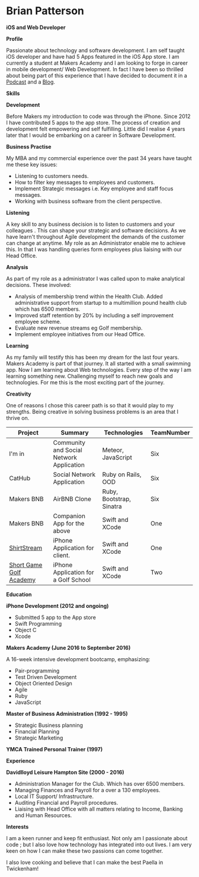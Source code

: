 # Brian Patterson

**iOS and Web Developer**

**Profile**

Passionate about technology and software development.  I am self taught iOS developer and have had 5 Apps featured in the iOS App store.  I am currently a student at Makers Academy and I am looking to forge in career in mobile development/ Web Development.  In fact I have been so thrilled about being part of this experience that I have decided to document it in a [Podcast](http://codecastmakers.libsyn.com/) and a [Blog](http://the-makers-journey.ghost.io).

**Skills**

**Development**

Before Makers my introduction to code was through the iPhone. Since 2012 I have contributed 5 apps to the app store.  The process of creation and development felt empowering and self fulfilling. Little did I realise 4 years later that I would be embarking on a career in Software Development.

**Business Practise**

My MBA and my commercial experience over the past 34 years have taught me these key issues:

- Listening to customers needs.
- How to filter key messages to employees and customers.
- Implement Strategic messages i.e. Key employee and staff focus messages.
- Working with business software from the client perspective.

**Listening**

A key skill to any business  decision is to listen to customers and your colleagues .  This can shape your strategic and software decisions.  As we have learn&#39;t throughout Agile development the demands of the customer can change at anytime. My role as an Administrator enable me to achieve this. In that I was handling queries form employees plus liaising with our Head Office.

**Analysis**

As part of my role as a administrator I was called upon to make analytical decisions. These involved:

- Analysis of membership trend within the Health Club. Added administrative support from startup to a multimillion pound health club which has 6500 members.
- Improved staff retention by 20% by including a self improvement employee scheme.
- Evaluate new revenue streams eg Golf membership.
- Implement employee initiatives from our Head Office.

**Learning**

As my family will testify this has been my dream for the last four years.  Makers Academy is part of that journey. It all started with a small swimming app. Now I am learning about Web technologies.  Every step of the way I am learning something new.  Challenging myself to reach new goals and technologies.  For me this is the most exciting part of the journey.

**Creativity**

One of reasons I chose this career path is so that it would play to my strengths.  Being creative in solving business problems is an area that I thrive on.

| Project | Summary | Technologies | TeamNumber |
| --- | --- | --- | --- |
| I'm in | Community and Social Network Application | Meteor, JavaScript | Six |
| CatHub | Social Network Application | Ruby on Rails, OOD | Six |
| Makers BNB | AirBNB Clone | Ruby, Bootstrap, Sinatra | Six |
| Makers BNB | Companion App for the above | Swift and XCode | One |
| [ShirtStream](https://itunes.apple.com/us/app/shirtstream/id1121383555?mt=8) | iPhone Application for client. | Swift and XCode | One |
| [Short Game Golf Academy](https://itunes.apple.com/us/app/short-game-golf-academy/id1135969737?mt=8) | iPhone Application for a Golf School | Swift and XCode | Two |

**Education**

**iPhone Development (2012 and ongoing)**

- Submitted 5 app to the App store
- Swift Programming
- Object C
- Xcode

**Makers Academy (June 2016 to September 2016)**

A 16-week intensive development bootcamp, emphasizing:

- Pair-programming
- Test Driven Development
- Object Oriented Design
- Agile
- Ruby
- JavaScript

**Master of Business Administration (1992 - 1995)**

- Strategic Business planning
- Financial Planning
- Strategic Marketing

**YMCA Trained Personal Trainer (1997)**

**Experience**

**Davidlloyd Leisure Hampton Site (2000 - 2016)**

- Administration Manager for the Club.  Which has over 6500 members.
- Managing Finances and Payroll for a over a 130 employees.
- Local IT Support/ Infrastructure.
- Auditing Financial and Payroll procedures.
- Liaising with Head Office with all matters relating to Income, Banking and Human Resources.

**Interests**

I am a keen runner and keep fit enthusiast. Not only am I passionate about code ; but I also love how technology has integrated into out lives.  I am very keen on how I can make these two passions can come together.

I also love cooking and believe that I can make the best Paella in Twickenham!
